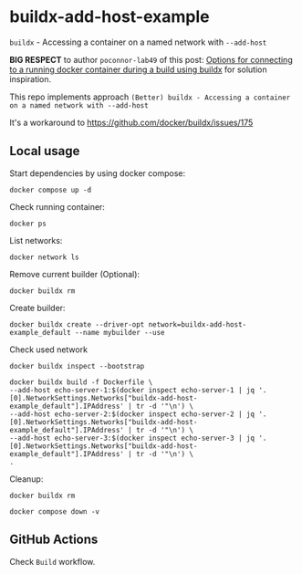 # buildx-add-host-example
`buildx` - Accessing a container on a named network with `--add-host`

**BIG RESPECT** to author `poconnor-lab49` of this post: [Options for connecting to a running docker container during a build using buildx](https://twl.lab49.com/author/poconnor-lab49/afaa80643a69ababdb1308fdb7b7ee9c) for solution inspiration.

This repo implements approach `(Better) buildx - Accessing a container on a named network with --add-host`

It's a workaround to https://github.com/docker/buildx/issues/175

## Local usage
Start dependencies by using docker compose:
```shell
docker compose up -d
```

Check running container:
```shell
docker ps
```

List networks:
```shell
docker network ls
```

Remove current builder (Optional):
```shell
docker buildx rm
```

Create builder:
```shell
docker buildx create --driver-opt network=buildx-add-host-example_default --name mybuilder --use
```

Check used network
```shell
docker buildx inspect --bootstrap
```

```shell
docker buildx build -f Dockerfile \
--add-host echo-server-1:$(docker inspect echo-server-1 | jq '.[0].NetworkSettings.Networks["buildx-add-host-example_default"].IPAddress' | tr -d '"\n') \
--add-host echo-server-2:$(docker inspect echo-server-2 | jq '.[0].NetworkSettings.Networks["buildx-add-host-example_default"].IPAddress' | tr -d '"\n') \
--add-host echo-server-3:$(docker inspect echo-server-3 | jq '.[0].NetworkSettings.Networks["buildx-add-host-example_default"].IPAddress' | tr -d '"\n') \
.
```

Cleanup:
```shell
docker buildx rm
```

```shell
docker compose down -v
```

## GitHub Actions
Check `Build` workflow.

